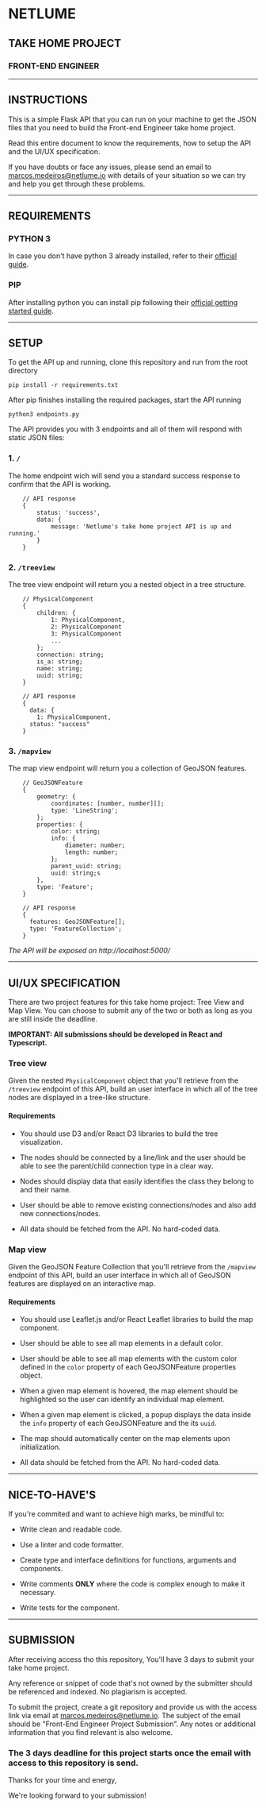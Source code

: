 # NETLUME

## TAKE HOME PROJECT

### FRONT-END ENGINEER

---

## INSTRUCTIONS

This is a simple Flask API that you can run on your machine to get the JSON files that you need to build the Front-end Engineer take home project.

Read this entire document to know the requirements, how to setup the API and the UI/UX specification.

If you have doubts or face any issues, please send an email to marcos.medeiros@netlume.io with details of your situation so we can try and help you get through these problems.

---

## REQUIREMENTS

### PYTHON 3
In case you don't have python 3 already installed, refer to their [official guide](https://wiki.python.org/moin/BeginnersGuide/Download).

### PIP
After installing python you can install pip following their [official getting started guide](https://pip.pypa.io/en/stable/getting-started/).

---

## SETUP

To get the API up and running, clone this repository and run from the root directory 

```
pip install -r requirements.txt
```

After pip finishes installing the required packages, start the API running

```
python3 endpoints.py
```

The API provides you with 3 endpoints and all of them will respond with static JSON files:

### 1. `/`

The home endpoint wich will send you a standard success response to confirm that the API is working.

```
    // API response
    {
        status: 'success',
        data: {
            message: 'Netlume's take home project API is up and running.'
        }
    }
```

### 2. `/treeview`

The tree view endpoint will return you a nested object in a tree structure.

```
    // PhysicalComponent
    {
        children: {
            1: PhysicalComponent,
            2: PhysicalComponent
            3: PhysicalComponent
            ...
        };
        connection: string;
        is_a: string;
        name: string;
        uuid: string;
    }

    // API response
    {
      data: {
        1: PhysicalComponent,
      status: "success"
    }
```

### 3. `/mapview`

The map view endpoint will return you a collection of GeoJSON features.

```
    // GeoJSONFeature
    {
        geometry: {
            coordinates: [number, number][];
            type: 'LineString';
        };
        properties: {
            color: string;
            info: {
                diameter: number;
                length: number;
            };
            parent_uuid: string;
            uuid: string;s
        },
        type: 'Feature';
    }

    // API response
    {
      features: GeoJSONFeature[];
      type: 'FeatureCollection';
    }
```

*The API will be exposed on http://localhost:5000/*

---

## UI/UX SPECIFICATION

There are two project features for this take home project: Tree View and Map View. You can choose to submit any of the two or both as long as you are still inside the deadline.

**IMPORTANT: All submissions should be developed in React and Typescript.**

### Tree view

Given the nested `PhysicalComponent` object that you'll retrieve from the `/treeview` endpoint of this API, build an user interface in which all of the tree nodes are displayed in a tree-like structure.

#### Requirements

- You should use D3 and/or React D3 libraries to build the tree visualization.

- The nodes should be connected by a line/link and the user should be able to see the parent/child connection type in a clear way.

- Nodes should display data that easily identifies the class they belong to and their name.

- User should be able to remove existing connections/nodes and also add new connections/nodes.

- All data should be fetched from the API. No hard-coded data.


### Map view

Given the GeoJSON Feature Collection that you'll retrieve from the `/mapview` endpoint of this API, build an user interface in which all of GeoJSON features are displayed on an interactive map.

#### Requirements

- You should use Leaflet.js and/or React Leaflet libraries to build the map component.

- User should be able to see all map elements in a default color.

- User should be able to see all map elements with the custom color defined in the `color` property of each GeoJSONFeature properties object.

- When a given map element is hovered, the map element should be highlighted so the user can identify an individual map element.

- When a given map element is clicked, a popup displays the data inside the `info` property of each GeoJSONFeature and the its `uuid`.

- The map should automatically center on the map elements upon initialization.

- All data should be fetched from the API. No hard-coded data.

---

## NICE-TO-HAVE'S

If you're commited and want to achieve high marks, be mindful to:

- Write clean and readable code.

- Use a linter and code formatter.

- Create type and interface definitions for functions, arguments and components.

- Write comments **ONLY** where the code is complex enough to make it necessary.

- Write tests for the component.

---

## SUBMISSION

After receiving access tho this repository, You'll have 3 days to submit your take home project.

Any reference or snippet of code that's not owned by the submitter should be referenced and indexed. No plagiarism is accepted.

To submit the project, create a git repository and provide us with the access link via email at marcos.medeiros@netlume.io. The subject of the email should be "Front-End Engineer Project Submission". Any notes or additional information that you find relevant is also welcome.

### The 3 days deadline for this project starts once the email with access to this repository is send.


Thanks for your time and energy,

We're looking forward to your submission!
